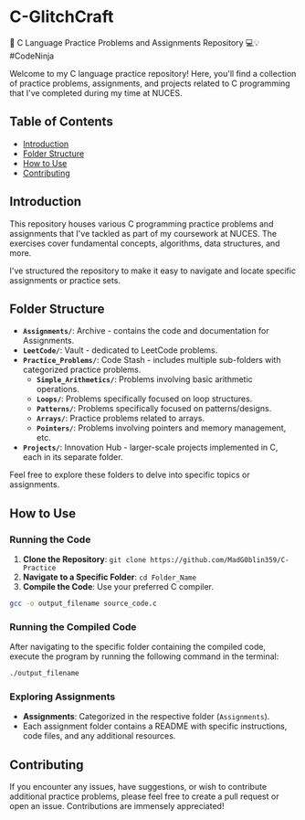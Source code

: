 # C-GlitchCraft

🚀 C Language Practice Problems and Assignments Repository 💻💡 #CodeNinja

Welcome to my C language practice repository! Here, you'll find a collection of practice problems, assignments, and projects related to C programming that I've completed during my time at NUCES.

## Table of Contents

- [Introduction](#introduction)
- [Folder Structure](#folder-structure)
- [How to Use](#how-to-use)
- [Contributing](#contributing)

## Introduction

This repository houses various C programming practice problems and assignments that I've tackled as part of my coursework at NUCES. The exercises cover fundamental concepts, algorithms, data structures, and more.

I've structured the repository to make it easy to navigate and locate specific assignments or practice sets.

## Folder Structure

- **`Assignments/`**: Archive - contains the code and documentation for Assignments.
- **`LeetCode/`**: Vault - dedicated to LeetCode problems.
- **`Practice_Problems/`**: Code Stash - includes multiple sub-folders with categorized practice problems.
  - **`Simple_Arithmetics/`**: Problems involving basic arithmetic operations.
  - **`Loops/`**: Problems specifically focused on loop structures.
  - **`Patterns/`**: Problems specifically focused on patterns/designs.
  - **`Arrays/`**: Practice problems related to arrays.
  - **`Pointers/`**: Problems involving pointers and memory management, etc.
- **`Projects/`**: Innovation Hub - larger-scale projects implemented in C, each in its separate folder.

Feel free to explore these folders to delve into specific topics or assignments.

## How to Use

### Running the Code

1. **Clone the Repository**: `git clone https://github.com/MadG0blin359/C-Practice`
2. **Navigate to a Specific Folder**: `cd Folder_Name`
3. **Compile the Code**: Use your preferred C compiler.

```bash
gcc -o output_filename source_code.c
```

### Running the Compiled Code

After navigating to the specific folder containing the compiled code, execute the program by running the following command in the terminal:
   ```bash
  ./output_filename
```

### Exploring Assignments

- **Assignments**: Categorized in the respective folder (`Assignments`).
- Each assignment folder contains a README with specific instructions, code files, and any additional resources.

## Contributing

If you encounter any issues, have suggestions, or wish to contribute additional practice problems, please feel free to create a pull request or open an issue. Contributions are immensely appreciated!
